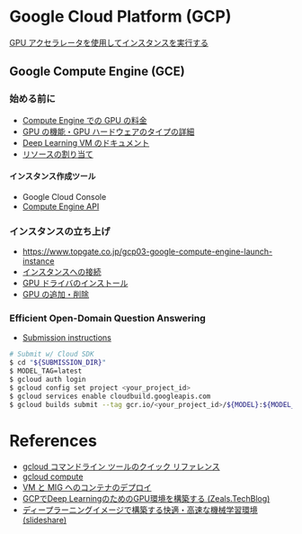 # Google Cloud Platform (GCP)
[GPU アクセラレータを使用してインスタンスを実行する](https://cloud.google.com/container-optimized-os/docs/how-to/run-gpus)

## Google Compute Engine (GCE)

### 始める前に
* [Compute Engine での GPU の料金](https://cloud.google.com/compute/gpus-pricing#gpus)
* [GPU の機能・GPU ハードウェアのタイプの詳細](https://cloud.google.com/compute/docs/gpus)
* [Deep Learning VM のドキュメント](https://cloud.google.com/deep-learning-vm/docs/images)
* [リソースの割り当て](https://cloud.google.com/compute/quotas#requesting_additional_quota)


#### インスタンス作成ツール
* Google Cloud Console
* [Compute Engine API](https://cloud.google.com/compute/docs/reference/latest/instances)

### インスタンスの立ち上げ
* https://www.topgate.co.jp/gcp03-google-compute-engine-launch-instance
* [インスタンスへの接続](https://cloud.google.com/compute/docs/instances/connecting-to-instance)
* [GPU ドライバのインストール](https://cloud.google.com/compute/docs/gpus/install-drivers-gpu)
* [GPU の追加・削除](https://cloud.google.com/compute/docs/gpus/add-gpus#create-new-gpu-instance)

### Efficient Open-Domain Question Answering
* [Submission instructions](https://efficientqa.github.io/submit.html#uploading-submissions-and-submitting-to-test)
```bash
# Submit w/ Cloud SDK
$ cd "${SUBMISSION_DIR}"
$ MODEL_TAG=latest
$ gcloud auth login
$ gcloud config set project <your_project_id>
$ gcloud services enable cloudbuild.googleapis.com
$ gcloud builds submit --tag gcr.io/<your_project_id>/${MODEL}:${MODEL_TAG} .
```



# References
* [gcloud コマンドライン ツールのクイック リファレンス](https://cloud.google.com/sdk/docs/cheatsheet?hl=ja)
* [gcloud compute](https://cloud.google.com/compute/docs/gcloud-compute)
* [VM と MIG へのコンテナのデプロイ](https://cloud.google.com/compute/docs/containers/deploying-containers?_ga=2.31970941.-299684051.1596777283)
* [GCPでDeep LearningのためのGPU環境を構築する (Zeals.TechBlog)](https://tech.zeals.co.jp/entry/2019/01/08/094054)
* [ディープラーニングイメージで構築する快適・高速な機械学習環境 (slideshare)](https://www.slideshare.net/ooyabuy/ss-114212790)
